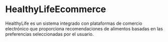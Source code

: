 # HealthyLifeEcommerce
 HealthyLife es un sistema integrado con plataformas de comercio electrónico que proporciona recomendaciones de alimentos basadas en las preferencias seleccionadas por el usuario.

